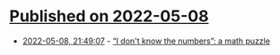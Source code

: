 # [Published on 2022-05-08](index.md)

* [2022-05-08, 21:49:07](https://news.ycombinator.com/item?id=31308423) - [“I don't know the numbers”: a math puzzle](https://alexanderell.is/posts/numbers-game/)
